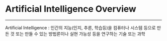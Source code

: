 # Artificial Intelligence Overview
***
Artificial Intelligence : 인간의 지능(인지, 추론, 학습등)을 컴퓨터나 시스템 등으로 만든 것 또는 만들 수 있는 방법론이나 실현 가능성 등을 연구하는 기술 또는 과학
